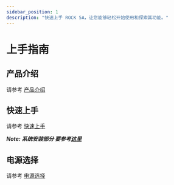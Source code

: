 ```yaml
---
sidebar_position: 1
description: "快速上手 ROCK 5A，让您能够轻松开始使用和探索其功能。"
---
```


# 上手指南

## 产品介绍

请参考 [产品介绍](../../getting-started/introduction.md)

## 快速上手

请参考 [快速上手](../../getting-started/quick-start.md)

**_Note: 系统安装部分 要参考[这里](./install-os.md)_**

## 电源选择

请参考 [电源选择](../../getting-started/power-supply.md)
